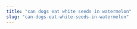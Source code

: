 ```yaml
---
title: "can dogs eat white seeds in watermelon"
slug: "can-dogs-eat-white-seeds-in-watermelon"
---
```


